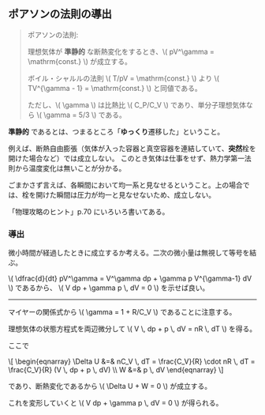 ## ポアソンの法則の導出

> ポアソンの法則:
>
> 理想気体が **準静的** な断熱変化をするとき、\\( pV^\gamma = \mathrm{const.} \\) が成立する。
>
> ボイル・シャルルの法則 \\( T/pV = \mathrm{const.} \\) より \\( TV^{\gamma - 1} = \mathrm{const.} \\) と同値である。
>
> ただし、\\( \gamma \\) は比熱比 \\( C_P/C_V \\) であり、単分子理想気体なら \\( \gamma = 5/3 \\) である。

**準静的** であるとは、つまるところ「**ゆっくり**遷移した」ということ。

例えば、断熱自由膨張（気体が入った容器と真空容器を連結していて、**突然**栓を開けた場合など）では成立しない。
このとき気体は仕事をせず、熱力学第一法則から温度変化は無いことが分かる。

ごまかさず言えば、各瞬間において均一系と見なせるということ。上の場合では、栓を開けた瞬間は圧力が均一と見なせないため、成立しない。

「物理攻略のヒント」p.70 にいろいろ書いてある。

### 導出

微小時間が経過したときに成立するか考える。二次の微小量は無視して等号を結ぶ。

\\( \dfrac{d}{dt} pV^\gamma = V^\gamma dp + \gamma p V^{\gamma-1} dV \\) であるから、 \\( V dp + \gamma p \\, dV = 0 \\) を示せば良い。

---

マイヤーの関係式から \\( \gamma = 1 + R/C_V \\) であることに注意する。

理想気体の状態方程式を両辺微分して \\( V \\, dp + p \\, dV = nR \\, dT \\) を得る。

ここで

\\[
    \begin{eqnarray}
        \Delta U &=& nC_V \\, dT = \frac{C_V}{R} \cdot nR \\, dT = \frac{C_V}{R} (V \\, dp + p \\, dV) \\\\
        W &=& p \\, dV
    \end{eqnarray}
\\]

であり、断熱変化であるから \\( \Delta U + W = 0 \\) が成立する。

これを変形していくと \\( V dp + \gamma p \\, dV = 0 \\) が得られる。
